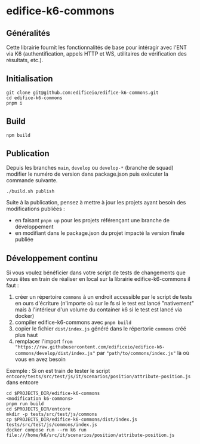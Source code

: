# edifice-k6-commons

## Généralités

Cette librairie fournit les fonctionnalités de base pour intéragir avec l'ENT via K6 (authentification, appels HTTP et WS, utilitaires de vérification des résultats, etc.).

## Initialisation

```shell
git clone git@github.com:edificeio/edifice-k6-commons.git
cd edifice-k6-commons
pnpm i
```
## Build

```shell
npm build
```

## Publication

Depuis les branches `main`, `develop` ou `develop-*` (branche de squad) modifier le numéro de version dans package.json puis exécuter la commande suivante.

```shell
./build.sh publish
```

Suite à la publication, pensez à mettre à jour les projets ayant besoin des modifications publiées :
- en faisant `pnpm up` pour les projets référençant une branche de développement
- en modifiant dans le package.json du projet impacté la version finale publiée


## Développement continu

Si vous voulez bénéficier dans votre script de tests de changements que vous êtes en train de réaliser en local sur la 
librairie edifice-k6-commons il faut :

1. créer un répertoire `commons` à un endroit accessible par le script de tests en ours d'écriture (n'importe où sur le fs si le test est lancé "nativement" mais à l'intérieur d'un volume du container k6 si le test est lancé via docker)
2. compiler edifice-k6-commons avec `pnpm build`
3. copier le fichier `dist/index.js` généré dans le répertorie `commons` créé plus haut
4. remplacer l'import `from "https://raw.githubusercontent.com/edificeio/edifice-k6-commons/develop/dist/index.js"` par `"path/to/commons/index.js"` là où vous en avez besoin


Exemple :
Si on est train de tester le script `entcore/tests/src/test/js/it/scenarios/position/attribute-position.js` dans entcore

```shell
cd $PROJECTS_DIR/edifice-k6-commons
<modification k6-commons>
pnpm run build
cd $PROJECTS_DIR/entcore
mkdir -p tests/src/test/js/commons
cp $PROJECTS_DIR/edifice-k6-commons/dist/index.js tests/src/test/js/commons/index.js
docker compose run --rm k6 run file:///home/k6/src/it/scenarios/position/attribute-position.js
```